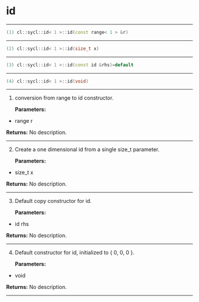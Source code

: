 # id

---

```cpp
(1) cl::sycl::id< 1 >::id(const range< 1 > &r)
```

---

```cpp
(2) cl::sycl::id< 1 >::id(size_t x)
```

---

```cpp
(3) cl::sycl::id< 1 >::id(const id &rhs)=default
```

---

```cpp
(4) cl::sycl::id< 1 >::id(void)
```

---

1. conversion from range to id constructor. 

   **Parameters:**

  * range r

   

   **Returns:** No description.

---

2. Create a one dimensional id from a single size_t parameter. 

   **Parameters:**

  * size_t x

   

   **Returns:** No description.

---

3. Default copy constructor for id. 

   **Parameters:**

  * id rhs

   

   **Returns:** No description.

---

4. Default constructor for id, initialized to { 0, 0, 0 }. 

   **Parameters:**

  * void 

   

   **Returns:** No description.

---

